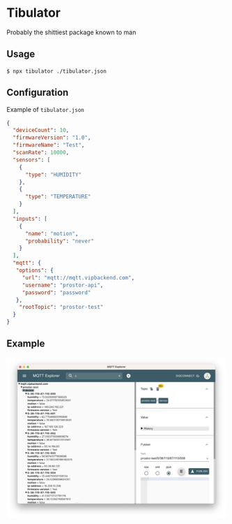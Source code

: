 # Tibulator
Probably the shittiest package known to man


## Usage
```shell
$ npx tibulator ./tibulator.json
```

## Configuration

Example of `tibulator.json`
```json
{
  "deviceCount": 10,
  "firmwareVersion": "1.0",
  "firmwareName": "Test",
  "scanRate": 10000,
  "sensors": [
    {
      "type": "HUMIDITY"
    },
    {
      "type": "TEMPERATURE"
    }
  ],
  "inputs": [
    {
      "name": "motion",
      "probability": "never"
    }
  ],
  "mqtt": {
   "options": {
     "url": "mqtt://mqtt.vipbackend.com",
     "username": "prostor-api",
     "password": "password"
   },
    "rootTopic": "prostor-test"
  }
}
```

## Example
![Output](output.png)
